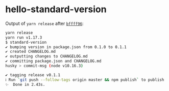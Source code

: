 # hello-standard-version

Output of `yarn release` after [`bffff96`](https://github.com/AlexZeitler/hello-standard-version/commit/bffff96ab85a9088e393822033d6f0d7d05b5a98):

```bash
yarn release
yarn run v1.17.3
$ standard-version
✔ bumping version in package.json from 0.1.0 to 0.1.1
✔ created CHANGELOG.md
✔ outputting changes to CHANGELOG.md
✔ committing package.json and CHANGELOG.md
husky > commit-msg (node v10.16.3)

✔ tagging release v0.1.1
ℹ Run `git push --follow-tags origin master && npm publish` to publish
✨  Done in 2.43s.
```

